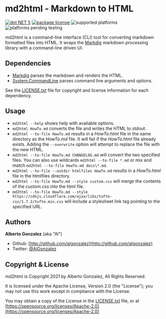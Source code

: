 # md2html - Markdown to HTML

[![dot NET 5](https://img.shields.io/badge/.NET-5.0-orange.svg)](https://dotnet.microsoft.com/download/dotnet/5.0)
[![package license](https://img.shields.io/github/license/algonzalez/md-to-html.svg)](LICENSE.txt)
![supported platforms](https://img.shields.io/badge/platforms-windows-lightgray.svg)
![platforms pending testing](https://img.shields.io/badge/platforms%20pending%20testing-linux%20%7C%20macos-lightgray.svg)

md2html is a command-line interface (CLI) tool for converting markdown formatted files into HTML.
It wraps the [Markdig](https://github.com/xoofx/markdig) markdown processing library with a command-line driven UI.

## Dependencies

- [Markdig](https://github.com/xoofx/markdig) parses the markdown and renders the HTML.
- [System.CommandLine](https://github.com/dotnet/command-line-api) parses command line arguments and options.

See the [LICENSE.txt](LICENSE.txt) file for copyright and license information for each dependency. 

## Usage

- `md2html --help` shows help with available options.
- `md2html HowTo.md` converts the file and writes the HTML to stdout.
- `md2html --to-file HowTo.md` results in a *HowTo.html* file in the same directory as the *HowTo<span>.</span>md* file. It will fail if the *HowTo.html* file already exists. Adding the `--overwrite` option will attempt to replace the file with the new HTML.
- `md2html --to-file HowTo.md CHANGELOG.md` will convert the two specified files. You can also use wildcards `md2html --to-file *.md` or mix and match `md2html --to-file HowTo.md docs\*.md`.
- `md2html --to-file --outdir htmlfiles HowTo.md` results in a *HowTo.html* file in the htmlfiles directory.
- `md2html --to-file HowTo.md --style custom.css` will merge the contents of the *custom.css* into the html file.
- `md2html --to-file HowTo.md --style https://cdnjs.cloudflare.com/ajax/libs/tufte-css/1.7.2/tufte.min.css` will include a stylesheet link tag pointing to the specified URL.

## Authors

**Alberto Gonzalez** (aka "Al")

  - Github: [http://github.com/algonzalez](http://github.com/algonzalez)
  - Twitter: [@AlGonzalez](http://twitter.com/algonzalez)

## Copyright & License

md2html is Copyright 2021 by Alberto Gonzalez, All Rights Reserved.

It is licensed under the Apache License, Version 2.0 (the "License"); you may not use this work except in compliance with the License. 

You may obtain a copy of the License in the [LICENSE.txt](LICENSE.txt) file, or at [https://opensource.org/licenses/Apache-2.0](https://opensource.org/licenses/Apache-2.0)
